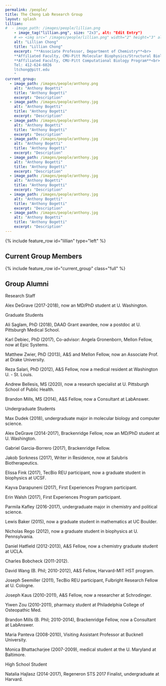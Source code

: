 ```yaml
---
permalink: /people/
title: The Chong Lab Research Group
layout: splash
lillian:
#  - image_path: /images/people/lillian.png
    - image_tag("lillian.png", size: "2x3", alt: "Edit Entry")
    # => <img src=" /images/people/lillian.png" width="2" height="3" alt="Edit Entry" />
    alt: "Lillian Chong"
    title: "Lillian Chong"
    excerpt: "**Associate Professor, Department of Chemistry**<br>
    **Affiliated Faculty, CMU-Pitt Molecular Biophysics/Structural Biology Program**<br>
    **Affiliated Faculty, CMU-Pitt Computational Biology Program**<br>
    Tel: 412-624-6026
    ltchong@pitt.edu
    "
current_group:
  - image_path: /images/people/anthony.png
    alt: "Anthony Bogetti"
    title: "Anthony Bogetti"
    excerpt: "Description"
  - image_path: /images/people/anthony.jpg
    alt: "Anthony Bogetti"
    title: "Anthony Bogetti"
    excerpt: "Description"
  - image_path: /images/people/anthony.jpg
    alt: "Anthony Bogetti"
    title: "Anthony Bogetti"
    excerpt: "Description"
  - image_path: /images/people/anthony.jpg
    alt: "Anthony Bogetti"
    title: "Anthony Bogetti"
    excerpt: "Description"
  - image_path: /images/people/anthony.jpg
    alt: "Anthony Bogetti"
    title: "Anthony Bogetti"
    excerpt: "Description"
  - image_path: /images/people/anthony.jpg
    alt: "Anthony Bogetti"
    title: "Anthony Bogetti"
    excerpt: "Description"
  - image_path: /images/people/anthony.jpg
    alt: "Anthony Bogetti"
    title: "Anthony Bogetti"
    excerpt: "Description"
  - image_path: /images/people/anthony.jpg
    alt: "Anthony Bogetti"
    title: "Anthony Bogetti"
    excerpt: "Description"
---
```


{% include feature_row id="lillian" type="left" %}

## Current Group Members

{% include feature_row id="current_group" class="full" %}

## Group Alumni

Research Staff



Alex DeGrave (2017-2018), now an MD/PhD student at U. Washington.



Graduate Students



Ali Saglam, PhD (2018), DAAD Grant awardee, now a postdoc at U. Pittsburgh Medical School.

Karl Debiec, PhD (2017), Co-advisor: Angela Gronenborn, Mellon Fellow, now at Epic Systems.

Matthew Zwier, PhD (2013), A&S and Mellon Fellow, now an Associate Prof. at Drake University.

Reza Salari, PhD (2012), A&S Fellow, now a medical resident at Washington U. - St. Louis.



Andrew Bellesis, MS (2020), now a research specialist at U. Pittsburgh School of Public Health.

Brandon Mills, MS (2014), A&S Fellow, now a Consultant at LabAnswer.



Undergraduate Students



Max Dudek (2018), undergraduate major in molecular biology and computer science.

Alex DeGrave (2014-2017), Brackenridge Fellow, now an MD/PhD student at U. Washington.

Gabriel Garcia-Borrero (2017), Brackenridge Fellow.

Jakob Sorkness (2017), Writer in Residence, now at Salubris Biotherapeutics.

Elissa Fink (2017), TecBio REU participant, now a graduate student in biophysics at UCSF.

Kayva Darapuneni (2017), First Experiences Program participant.

Erin Walsh (2017), First Experiences Program participant.

Parmila Kafley (2016-2017), undergraduate major in chemistry and political science.

Lewis Baker (2015), now a graduate student in mathematics at UC Boulder.

Nicholas Rego (2012), now a graduate student in biophysics at U. Pennsylvania.

Daniel Hatfield (2012-2013), A&S Fellow, now a chemistry graduate student at UCLA.

Charles Bobcheck (2011-2012).

David Wang (B. Phil; 2010-2012), A&S Fellow, Harvard-MIT HST program.

Joseph Seemiller (2011), TecBio REU participant, Fulbright Research Fellow at U. Cologne.

Joseph Kaus (2010-2011), A&S Fellow, now a researcher at Schrodinger.

Yiwen Zou (2010-2011), pharmacy student at Philadelphia College of Osteopathic Med.

Brandon Mills (B. Phil; 2010-2014), Brackenridge Fellow, now a Consultant at LabAnswer.

Maria Panteva (2008-2010), Visiting Assistant Professor at Bucknell University.

Monica Bhattacharjee (2007-2009), medical student at the U. Maryland at Baltimore.



High School Student



Natalia Hajlasz (2014-2017), Regeneron STS 2017 Finalist, undergraduate at Harvard.
